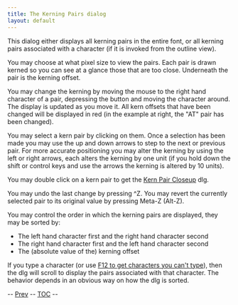 ```yaml
---
title: The Kerning Pairs dialog
layout: default
---
```


This dialog either displays all kerning pairs in the entire font, or all
kerning pairs associated with a character (if it is invoked from the
outline view).

You may choose at what pixel size to view the pairs. Each pair is drawn
kerned so you can see at a glance those that are too close. Underneath
the pair is the kerning offset.

You may change the kerning by moving the mouse to the right hand
character of a pair, depressing the button and moving the character
around. The display is updated as you move it. All kern offsets that
have been changed will be displayed in red (in the example at right, the
"AT" pair has been changed).

You may select a kern pair by clicking on them. Once a selection has
been made you may use the up and down arrows to step to the next or
previous pair. For more accurate positioning you may alter the kerning
by using the left or right arrows, each alters the kerning by one unit
(if you hold down the shift or control keys and use the arrows the
kerning is altered by 10 units).

You may double click on a kern pair to get the [Kern Pair
Closeup](metricsview.html#kernpair) dlg.

You may undo the last change by pressing \^Z. You may revert the
currently selected pair to its original value by pressing Meta-Z
(Alt-Z).

You may control the order in which the kerning pairs are displayed, they
may be sorted by:

-   The left hand character first and the right hand character second
-   The right hand character first and the left hand character second
-   The (absolute value of the) kerning offset

If you type a character (or use [F12 to get characters you can't
type](metricsview.html#Entering)), then the dlg will scroll to display
the pairs associated with that character. The behavior depends in an
obvious way on how the dlg is sorted.

-- [Prev](viewmenu.html) -- [TOC](overview.html) --



